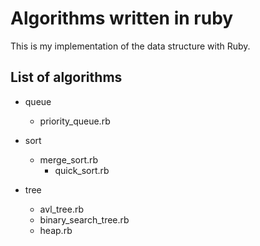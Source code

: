 # Algorithms written in ruby

This is my implementation of the data structure with Ruby.

## List of algorithms 
- queue
  - priority_queue.rb
- sort
  - merge_sort.rb
	- quick_sort.rb
  
- tree
  - avl_tree.rb
  - binary_search_tree.rb
  - heap.rb

